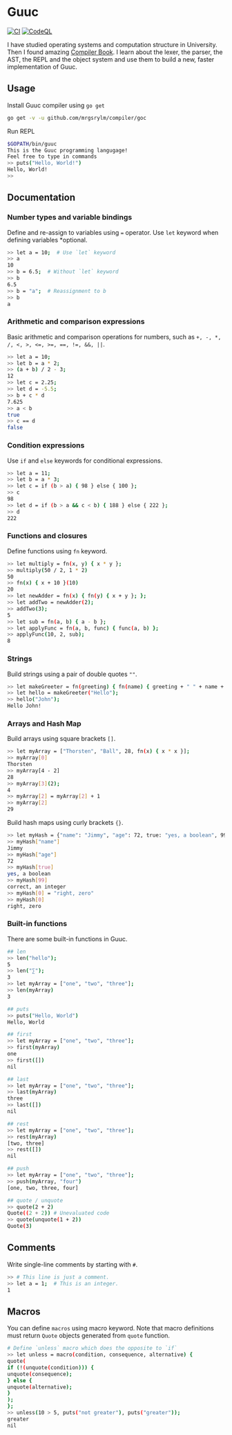# Guuc

[![CI](https://github.com/mrgsrylm/compiler/goc/actions/workflows/go.yml/badge.svg)](https://github.com/mrgsrylm/compiler/goc/actions/workflows/go.yml)
[![CodeQL](https://github.com/mrgsrylm/compiler/goc/actions/workflows/codeql.yml/badge.svg)](https://github.com/mrgsrylm/compiler/goc/actions/workflows/codeql.yml)

I have studied operating systems and computation structure in University. Then I found amazing [Compiler Book](https://compilerbook.com/). 
I learn about the lexer, the parser, the AST, the REPL and the object system and use them to build a new, faster implementation of Guuc.

## Usage

Install Guuc compiler using `go get`
```bash
go get -v -u github.com/mrgsrylm/compiler/goc
```

Run REPL
```bash 
$GOPATH/bin/guuc
This is the Guuc programming langugage!
Feel free to type in commands
>> puts("Hello, World!")
Hello, World!
>>
```


## Documentation

### Number types and variable bindings

Define and re-assign to variables using `=` operator. 
Use `let` keyword when defining variables *optional.
```bash
>> let a = 10;  # Use `let` keyword
>> a
10
>> b = 6.5;  # Without `let` keyword
>> b
6.5
>> b = "a";  # Reassignment to b
>> b
a
```

### Arithmetic and comparison expressions

Basic arithmetic and comparison operations for numbers, 
such as `+, -, *, /, <, >, <=, >=, ==, !=, &&, ||`.

```bash
>> let a = 10;
>> let b = a * 2;
>> (a + b) / 2 - 3;
12
>> let c = 2.25;
>> let d = -5.5;
>> b + c * d
7.625
>> a < b
true
>> c == d
false
```

### Condition expressions

Use `if` and `else` keywords for conditional expressions.

```bash
>> let a = 11;
>> let b = a * 3;
>> let c = if (b > a) { 98 } else { 100 };
>> c
98
>> let d = if (b > a && c < b) { 188 } else { 222 };
>> d
222
```

### Functions and closures

Define functions using `fn` keyword.

```bash
>> let multiply = fn(x, y) { x * y };
>> multiply(50 / 2, 1 * 2)
50
>> fn(x) { x + 10 }(10)
20
>> let newAdder = fn(x) { fn(y) { x + y }; };
>> let addTwo = newAdder(2);
>> addTwo(3);
5
>> let sub = fn(a, b) { a - b };
>> let applyFunc = fn(a, b, func) { func(a, b) };
>> applyFunc(10, 2, sub);
8
```

### Strings

Build strings using a pair of double quotes `""`.

```bash
>> let makeGreeter = fn(greeting) { fn(name) { greeting + " " + name + "!" } };
>> let hello = makeGreeter("Hello");
>> hello("John");
Hello John!
```

### Arrays and Hash Map

Build arrays using square brackets `[]`.

```bash
>> let myArray = ["Thorsten", "Ball", 28, fn(x) { x * x }];
>> myArray[0]
Thorsten
>> myArray[4 - 2]
28
>> myArray[3](2);
4
>> myArray[2] = myArray[2] + 1
>> myArray[2]
29
```

Build hash maps using curly brackets `{}`. 
```bash
>> let myHash = {"name": "Jimmy", "age": 72, true: "yes, a boolean", 99: "correct, an integer"};
>> myHash["name"]
Jimmy
>> myHash["age"]
72
>> myHash[true]
yes, a boolean
>> myHash[99]
correct, an integer
>> myHash[0] = "right, zero"
>> myHash[0]
right, zero
```


### Built-in functions

There are some built-in functions in Guuc.

```bash 
## len
>> len("hello");
5
>> len("∑");
3
>> let myArray = ["one", "two", "three"];
>> len(myArray)
3

## puts
>> puts("Hello, World")
Hello, World

## first
>> let myArray = ["one", "two", "three"];
>> first(myArray)
one
>> first([])
nil

## last
>> let myArray = ["one", "two", "three"];
>> last(myArray)
three
>> last([])
nil

## rest
>> let myArray = ["one", "two", "three"];
>> rest(myArray)
[two, three]
>> rest([])
nil

## push
>> let myArray = ["one", "two", "three"];
>> push(myArray, "four")
[one, two, three, four]

## quote / unquote
>> quote(2 + 2)
Quote((2 + 2)) # Unevaluated code
>> quote(unquote(1 + 2))
Quote(3)
```

## Comments

Write single-line comments by starting with `#`.

```bash
>> # This line is just a comment.
>> let a = 1;  # This is an integer.
1
```

## Macros
You can define `macros` using macro keyword. 
Note that macro definitions must return `Quote` objects generated from `quote` function.

```bash 
# Define `unless` macro which does the opposite to `if`
>> let unless = macro(condition, consequence, alternative) {
quote(
if (!(unquote(condition))) {
unquote(consequence);
} else {
unquote(alternative);
}
);
};
>> unless(10 > 5, puts("not greater"), puts("greater"));
greater
nil
```

